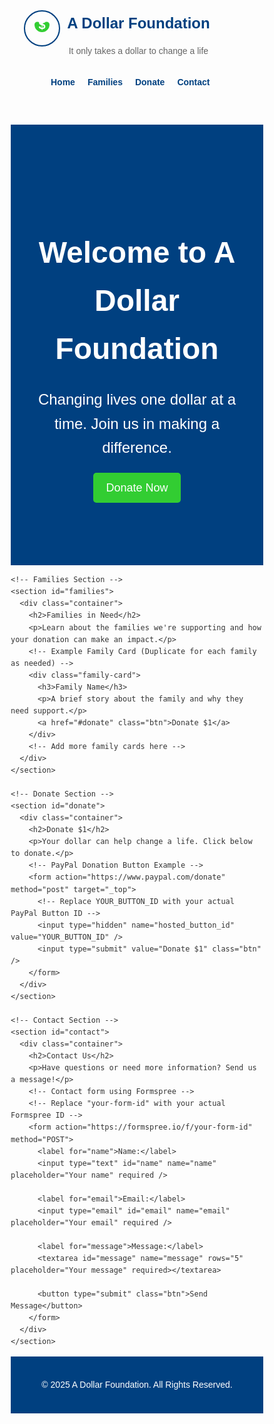 <!DOCTYPE html>
<html lang="en">
<head>
  <meta charset="UTF-8" />
  <meta name="viewport" content="width=device-width, initial-scale=1.0" />
  <title>A Dollar Foundation - It only takes a dollar to change a life</title>
  <style>
    /* === General Styles === */
    * {
      box-sizing: border-box;
      margin: 0;
      padding: 0;
    }
    body {
      font-family: Arial, sans-serif;
      line-height: 1.6;
      color: #333;
    }
    .container {
      width: 90%;
      max-width: 1100px;
      margin: auto;
    }

    /* === Header & Navigation === */
    header {
      background: #f4f4f4;
      padding: 10px 0;
      border-bottom: 2px solid #004080;
    }
    .header-container {
      display: flex;
      justify-content: space-between;
      align-items: center;
      flex-wrap: wrap;
    }
    .logo {
      display: flex;
      align-items: center;
    }
    .logo svg {
      margin-right: 10px;
    }
    .logo-text h1 {
      font-size: 24px;
      color: #004080;
    }
    .logo-text p {
      font-size: 14px;
      color: #666;
    }
    nav ul {
      list-style: none;
      display: flex;
    }
    nav ul li {
      margin-left: 20px;
    }
    nav ul li a {
      text-decoration: none;
      color: #004080;
      font-weight: bold;
    }

    /* === Hero Section === */
    .hero {
      background: url('hero-image.jpg') center/cover no-repeat;
      background-color: #004080; /* fallback color */
      color: #fff;
      text-align: center;
      padding: 100px 0;
    }
    .hero h2 {
      font-size: 48px;
      margin-bottom: 20px;
    }
    .hero p {
      font-size: 24px;
      margin-bottom: 20px;
    }

    /* === Buttons === */
    .btn {
      display: inline-block;
      background: #32CD32;
      color: #fff;
      padding: 10px 20px;
      text-decoration: none;
      font-size: 18px;
      border: none;
      border-radius: 5px;
      cursor: pointer;
    }

    /* === Sections === */
    section {
      padding: 60px 0;
      text-align: center;
    }
    /* Family Card */
    .family-card {
      background: #f4f4f4;
      border: 1px solid #ddd;
      padding: 20px;
      margin: 20px auto;
      max-width: 400px;
      border-radius: 5px;
    }

    /* === Forms === */
    form {
      max-width: 500px;
      margin: auto;
      text-align: left;
    }
    form label {
      display: block;
      margin: 10px 0 5px;
    }
    form input[type="text"],
    form input[type="email"],
    form textarea {
      width: 100%;
      padding: 10px;
      border: 1px solid #ddd;
      border-radius: 5px;
      margin-bottom: 10px;
    }
    form input[type="submit"],
    form button {
      background: #32CD32;
      color: #fff;
      border: none;
      padding: 10px 20px;
      cursor: pointer;
      border-radius: 5px;
    }

    /* === Footer === */
    footer {
      background: #004080;
      color: #fff;
      padding: 20px 0;
      text-align: center;
    }

    /* === Responsive Navigation === */
    @media (max-width: 768px) {
      .header-container {
        flex-direction: column;
      }
      nav ul {
        flex-direction: column;
        align-items: center;
      }
      nav ul li {
        margin: 10px 0;
      }
    }
  </style>
</head>
<body>
  <!-- Header -->
  <header>
    <div class="container header-container">
      <div class="logo">
        <!-- Logo SVG -->
        <svg width="60" height="60" xmlns="http://www.w3.org/2000/svg">
          <circle cx="30" cy="30" r="28" stroke="#004080" stroke-width="2" fill="none" />
          <path d="M30 24
                   C26 18, 18 18, 18 24
                   A12 12 0 0 0 30 36
                   A12 12 0 0 0 42 24
                   C42 18, 34 18, 30 24 Z" fill="#32CD32"/>
          <text x="30" y="31" text-anchor="middle" fill="white" font-family="Arial" font-size="20" font-weight="bold">$</text>
        </svg>
        <div class="logo-text">
          <h1>A Dollar Foundation</h1>
          <p>It only takes a dollar to change a life</p>
        </div>
      </div>
      <nav>
        <ul>
          <li><a href="#home">Home</a></li>
          <li><a href="#families">Families</a></li>
          <li><a href="#donate">Donate</a></li>
          <li><a href="#contact">Contact</a></li>
        </ul>
      </nav>
    </div>
  </header>

  <!-- Main Content -->
  <main>
    <!-- Home / Hero Section -->
    <section id="home" class="hero">
      <div class="container">
        <h2>Welcome to A Dollar Foundation</h2>
        <p>Changing lives one dollar at a time. Join us in making a difference.</p>
        <a href="#donate" class="btn">Donate Now</a>
      </div>
    </section>

    <!-- Families Section -->
    <section id="families">
      <div class="container">
        <h2>Families in Need</h2>
        <p>Learn about the families we're supporting and how your donation can make an impact.</p>
        <!-- Example Family Card (Duplicate for each family as needed) -->
        <div class="family-card">
          <h3>Family Name</h3>
          <p>A brief story about the family and why they need support.</p>
          <a href="#donate" class="btn">Donate $1</a>
        </div>
        <!-- Add more family cards here -->
      </div>
    </section>

    <!-- Donate Section -->
    <section id="donate">
      <div class="container">
        <h2>Donate $1</h2>
        <p>Your dollar can help change a life. Click below to donate.</p>
        <!-- PayPal Donation Button Example -->
        <form action="https://www.paypal.com/donate" method="post" target="_top">
          <!-- Replace YOUR_BUTTON_ID with your actual PayPal Button ID -->
          <input type="hidden" name="hosted_button_id" value="YOUR_BUTTON_ID" />
          <input type="submit" value="Donate $1" class="btn" />
        </form>
      </div>
    </section>

    <!-- Contact Section -->
    <section id="contact">
      <div class="container">
        <h2>Contact Us</h2>
        <p>Have questions or need more information? Send us a message!</p>
        <!-- Contact form using Formspree -->
        <!-- Replace "your-form-id" with your actual Formspree ID -->
        <form action="https://formspree.io/f/your-form-id" method="POST">
          <label for="name">Name:</label>
          <input type="text" id="name" name="name" placeholder="Your name" required />

          <label for="email">Email:</label>
          <input type="email" id="email" name="email" placeholder="Your email" required />

          <label for="message">Message:</label>
          <textarea id="message" name="message" rows="5" placeholder="Your message" required></textarea>

          <button type="submit" class="btn">Send Message</button>
        </form>
      </div>
    </section>
  </main>

  <!-- Footer -->
  <footer>
    <div class="container">
      <p>&copy; 2025 A Dollar Foundation. All Rights Reserved.</p>
    </div>
  </footer>

  <script>
    // Smooth scrolling for navigation links
    document.querySelectorAll('a[href^="#"]').forEach(anchor => {
      anchor.addEventListener("click", function (e) {
        e.preventDefault();
        document.querySelector(this.getAttribute("href")).scrollIntoView({
          behavior: "smooth"
        });
      });
    });
  </script>
</body>
</html>
